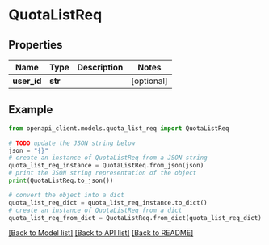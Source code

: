# QuotaListReq


## Properties

Name | Type | Description | Notes
------------ | ------------- | ------------- | -------------
**user_id** | **str** |  | [optional] 

## Example

```python
from openapi_client.models.quota_list_req import QuotaListReq

# TODO update the JSON string below
json = "{}"
# create an instance of QuotaListReq from a JSON string
quota_list_req_instance = QuotaListReq.from_json(json)
# print the JSON string representation of the object
print(QuotaListReq.to_json())

# convert the object into a dict
quota_list_req_dict = quota_list_req_instance.to_dict()
# create an instance of QuotaListReq from a dict
quota_list_req_from_dict = QuotaListReq.from_dict(quota_list_req_dict)
```
[[Back to Model list]](../README.md#documentation-for-models) [[Back to API list]](../README.md#documentation-for-api-endpoints) [[Back to README]](../README.md)


